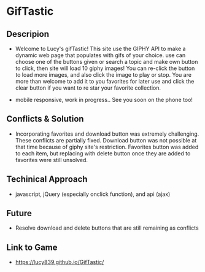 # GifTastic

## Descripion

-   Welcome to Lucy's gifTastic!
    This site use the GIPHY API to make a dynamic web page that populates with gifs of your choice. 
    use can choose one of the buttons given or search a topic and make own button to click, then
    site will load 10 giphy images!
    You can re-click the button to load more images, and also click the image to play or stop.
    You are more than welcome to add it to you favorites for later use and 
    click the clear button if you want to re star your favorite collection.

-   mobile responsive, work in progress.. See you soon on the phone too!

## Conflicts & Solution
-   Incorporating favorites and download button was extremely challenging. These conflicts are partially fixed. 
    Download button was not possible at that time because of giphy site's restriction. Favorites button was added to 
    each item, but replacing with delete button once they are added to favorites were still unsolved. 

## Techinical Approach
-   javascript, jQuery (especially onclick function), and api (ajax) 

## Future
-   Resolve download and delete buttons that are still remaining as conflicts

## Link to Game
-   https://lucy839.github.io/GifTastic/


